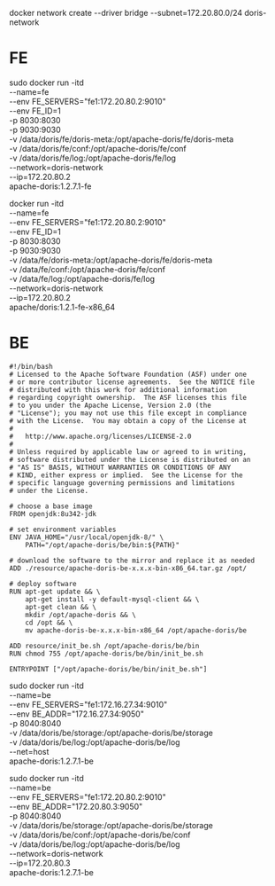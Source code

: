
docker network create --driver bridge --subnet=172.20.80.0/24 doris-network


# FE

sudo docker run -itd \
--name=fe \
--env FE_SERVERS="fe1:172.20.80.2:9010" \
--env FE_ID=1 \
-p 8030:8030 \
-p 9030:9030 \
-v /data/doris/fe/doris-meta:/opt/apache-doris/fe/doris-meta \
-v /data/doris/fe/conf:/opt/apache-doris/fe/conf \
-v /data/doris/fe/log:/opt/apache-doris/fe/log \
--network=doris-network \
--ip=172.20.80.2 \
apache-doris:1.2.7.1-fe


docker run -itd \
--name=fe \
--env FE_SERVERS="fe1:172.20.80.2:9010" \
--env FE_ID=1 \
-p 8030:8030 \
-p 9030:9030 \
-v /data/fe/doris-meta:/opt/apache-doris/fe/doris-meta \
-v /data/fe/conf:/opt/apache-doris/fe/conf \
-v /data/fe/log:/opt/apache-doris/fe/log \
--network=doris-network \
--ip=172.20.80.2 \
apache/doris:1.2.1-fe-x86_64
# BE



``` 
#!/bin/bash
# Licensed to the Apache Software Foundation (ASF) under one
# or more contributor license agreements.  See the NOTICE file
# distributed with this work for additional information
# regarding copyright ownership.  The ASF licenses this file
# to you under the Apache License, Version 2.0 (the
# "License"); you may not use this file except in compliance
# with the License.  You may obtain a copy of the License at
#
#   http://www.apache.org/licenses/LICENSE-2.0
#
# Unless required by applicable law or agreed to in writing,
# software distributed under the License is distributed on an
# "AS IS" BASIS, WITHOUT WARRANTIES OR CONDITIONS OF ANY
# KIND, either express or implied.  See the License for the
# specific language governing permissions and limitations
# under the License.

# choose a base image
FROM openjdk:8u342-jdk

# set environment variables
ENV JAVA_HOME="/usr/local/openjdk-8/" \
	PATH="/opt/apache-doris/be/bin:${PATH}"

# download the software to the mirror and replace it as needed
ADD ./resource/apache-doris-be-x.x.x-bin-x86_64.tar.gz /opt/

# deploy software
RUN apt-get update && \
	apt-get install -y default-mysql-client && \
	apt-get clean && \
	mkdir /opt/apache-doris && \
	cd /opt && \
	mv apache-doris-be-x.x.x-bin-x86_64 /opt/apache-doris/be

ADD resource/init_be.sh /opt/apache-doris/be/bin
RUN chmod 755 /opt/apache-doris/be/bin/init_be.sh

ENTRYPOINT ["/opt/apache-doris/be/bin/init_be.sh"]

```

sudo docker run -itd \
--name=be \
--env FE_SERVERS="fe1:172.16.27.34:9010" \
--env BE_ADDR="172.16.27.34:9050" \
-p 8040:8040 \
-v /data/doris/be/storage:/opt/apache-doris/be/storage \
-v /data/doris/be/log:/opt/apache-doris/be/log \
--net=host \
apache-doris:1.2.7.1-be

sudo docker run -itd \
--name=be \
--env FE_SERVERS="fe1:172.20.80.2:9010" \
--env BE_ADDR="172.20.80.3:9050" \
-p 8040:8040 \
-v /data/doris/be/storage:/opt/apache-doris/be/storage \
-v /data/doris/be/conf:/opt/apache-doris/be/conf \
-v /data/doris/be/log:/opt/apache-doris/be/log \
--network=doris-network \
--ip=172.20.80.3 \
apache-doris:1.2.7.1-be
